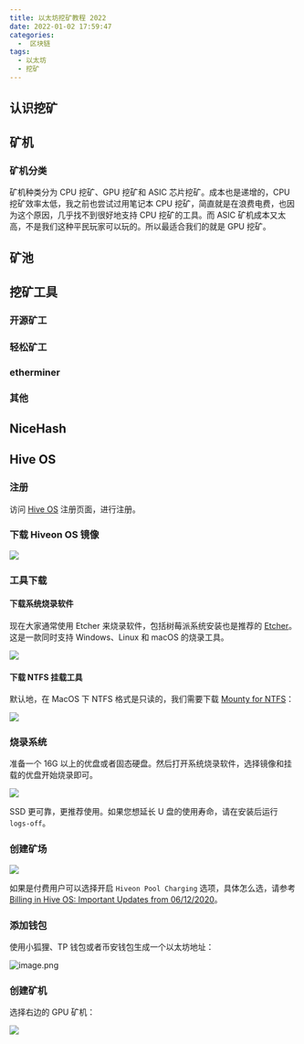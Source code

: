 ```yaml
---
title: 以太坊挖矿教程 2022
date: 2022-01-02 17:59:47
categories:
  -  区块链
tags:
  - 以太坊
  - 挖矿
---
```


## 认识挖矿

## 矿机

### 矿机分类

矿机种类分为 CPU 挖矿、GPU 挖矿和 ASIC 芯片挖矿。成本也是递增的，CPU 挖矿效率太低，我之前也尝试过用笔记本 CPU 挖矿，简直就是在浪费电费，也因为这个原因，几乎找不到很好地支持 CPU 挖矿的工具。而 ASIC 矿机成本又太高，不是我们这种平民玩家可以玩的。所以最适合我们的就是 GPU 挖矿。

## 矿池

## 挖矿工具

### 开源矿工

### 轻松矿工

### etherminer

### 其他

## NiceHash

## Hive OS

### 注册

访问 [Hive OS](https://hiveos.farm?ref=1281801) 注册页面，进行注册。

### 下载 Hiveon OS 镜像

![](https://p9-juejin.byteimg.com/tos-cn-i-k3u1fbpfcp/820c8deff62649a4acc265c35ec678eb~tplv-k3u1fbpfcp-watermark.image)

### 工具下载

#### 下载系统烧录软件

现在大家通常使用 Etcher 来烧录软件，包括树莓派系统安装也是推荐的 [Etcher](https://www.balena.io/etcher/)。这是一款同时支持 Windows、Linux 和 macOS 的烧录工具。

![](https://p1-juejin.byteimg.com/tos-cn-i-k3u1fbpfcp/ec9f83f50a4e4ae382fed807d23e30f3~tplv-k3u1fbpfcp-watermark.image)

#### 下载 NTFS 挂载工具

默认地，在 MacOS 下 NTFS 格式是只读的，我们需要下载 [Mounty for NTFS](https://mounty.app/)：

![](https://p3-juejin.byteimg.com/tos-cn-i-k3u1fbpfcp/0ef09de5d0d14c62bceddb4077f640e4~tplv-k3u1fbpfcp-watermark.image)

### 烧录系统

准备一个 16G 以上的优盘或者固态硬盘。然后打开系统烧录软件，选择镜像和挂载的优盘开始烧录即可。

![](https://p3-juejin.byteimg.com/tos-cn-i-k3u1fbpfcp/a7fe6dd226794e39972b4f6a6cb9ad6c~tplv-k3u1fbpfcp-watermark.image)

SSD 更可靠，更推荐使用。如果您想延长 U 盘的使用寿命，请在安装后运行 `logs-off`。

### 创建矿场

![](https://p1-juejin.byteimg.com/tos-cn-i-k3u1fbpfcp/460c3dac64dc46f58fb8b9abaeaa4775~tplv-k3u1fbpfcp-watermark.image)

如果是付费用户可以选择开启 `Hiveon Pool Charging` 选项，具体怎么选，请参考 [Billing in Hive OS: Important Updates from 06/12/2020](https://medium.com/hiveon/hiveon-pool-important-updates-cd4f1be00f0a)。

### 添加钱包

使用小狐狸、TP 钱包或者币安钱包生成一个以太坊地址：

![image.png](https://p1-juejin.byteimg.com/tos-cn-i-k3u1fbpfcp/ef4237818225416697e4851f3f05edba~tplv-k3u1fbpfcp-watermark.image)

### 创建矿机

选择右边的 GPU 矿机：

![](https://p3-juejin.byteimg.com/tos-cn-i-k3u1fbpfcp/b1a86ce3441a4b729b60e9195bc75e34~tplv-k3u1fbpfcp-watermark.image)
